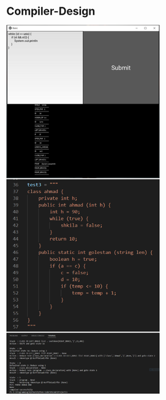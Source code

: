 # Compiler-Design

<img src="Picture/1.PNG" width="400" height="400">

<img src="Picture/2.PNG" width="400" margin=10px>

<img src="Picture/3.PNG" width="400">
